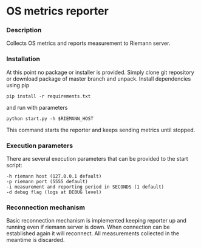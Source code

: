 # OS metrics reporter

### Description
Collects OS metrics and reports measurement to Riemann server.

### Installation
At this point no package or installer is provided. Simply clone git repository or download package of master branch and unpack. Install dependencies using pip
```
pip install -r requirements.txt
```
and run with parameters
```
python start.py -h $RIEMANN_HOST
```
This command starts the reporter and keeps sending metrics until stopped.

### Execution parameters
There are several execution parameters that can be provided to the start script:
```
-h riemann host (127.0.0.1 default)
-p riemann port (5555 default)
-i measurement and reporting period in SECONDS (1 default)
-d debug flag (logs at DEBUG level)
```

### Reconnection mechanism
Basic reconnection mechanism is implemented keeping reporter up and running even if riemann server is down. When connection can be established again it will reconnect. All measurements collected in the meantime is discarded.

<!-- ### Ftools package (WIP)
Ftools is a fincore wrapper that provides information on percentage of a file being cached.

#### Building ftools
On osx:
```
gcc -dynamiclib -I /usr/include/python2.7/ -l python2.7 -o ftools.dylib ftools.c
mv ftools.dylib ftools.so
```

On linux:
```
gcc -shared -I /usr/include/python2.7/ -l python2.7 -o ftools.so ftools.c
```
#### Future plans
Enable reporting of files cached through riemann -->
